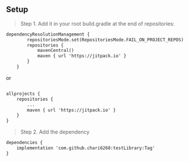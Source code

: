 ## Setup
> Step 1. Add it in your root build.gradle at the end of repositories:
```xml
dependencyResolutionManagement {
		repositoriesMode.set(RepositoriesMode.FAIL_ON_PROJECT_REPOS)
		repositories {
			mavenCentral()
			maven { url 'https://jitpack.io' }
		}
	}
```
or
```xml

allprojects {
	repositories {
		...
		maven { url 'https://jitpack.io' }
	}
}
```
> Step 2. Add the dependency
```xml
dependencies {
	implementation 'com.github.chari6268:testLibrary:Tag'
}
```
